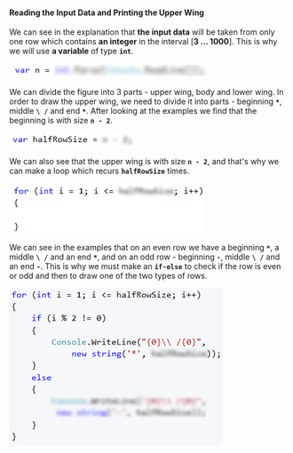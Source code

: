 #### Reading the Input Data and Printing the Upper Wing

We can see in the explanation that **the input data** will be taken from only one row which contains **an integer** in the interval [**3 … 1000**]. This is why we will use **a variable** of type **`int`**.

![](/assets/chapter-6-2-images/02.Butterfly-01.png)

We can divide the figure into 3 parts - upper wing, body and lower wing. In order to draw the upper wing, we need to divide it into parts - beginning **`*`**, middle **`\ /`** and end **`*`**. After looking at the examples we find that the beginning is with size **`n - 2`**.

![](/assets/chapter-6-2-images/02.Butterfly-02.png)

We can also see that the upper wing is with size **`n - 2`**, and that's why we can make a loop which recurs **`halfRowSize`** times.

![](/assets/chapter-6-2-images/02.Butterfly-03.png)

We can see in the examples that on an even row we have a beginning **`*`**, a middle **`\ /`** and an end **`*`**, and on an odd row - beginning **`-`**, middle **`\ /`** and an end **`-`**. This is why we must make an **`if-else`** to check if the row is even or odd and then to draw one of the two types of rows.

![](/assets/chapter-6-2-images/02.Butterfly-04.png)